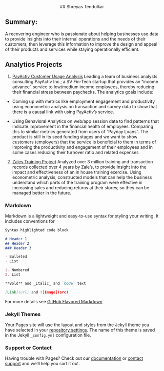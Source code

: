<center> ## Shreyas Tendulkar </center>

Summary:
-----------------
A recovering engineer who is passionate about helping businesses use data to provide insights into their internal operations and the needs of their customers; then leverage this information to improve the design and appeal of their products and services while staying operationally efficient. 


Analytics Projects
---------------------
1. [PayActiv Customer Usage Analysis](https://shreyas10dulkar.github.io/PayActivProject)
Leading a team of business analysts consulting PayActiv Inc.; a SV Fin-Tech startup that provides an “income advance”
service to low/medium income employees, thereby reducing their financial stress between paychecks. 
The analytics goals include: 

- Coming up with metrics like employment engagement and productivity using econometric analysis on transaction
and survey data to show that there is a causal link with using PayActiv’s service. 

- Using Behavioral Analytics on web/app
session data to find patterns that indicate improvement in the financial health of employees. Comparing this to similar
metrics generated from users of “Payday Loans”. The product is still in its seed funding stages and we want to show
customers (employers) that the service is beneficial to them in terms of improving the productivity and engagement of their
employees and in some cases reducing their turnover ratio and related expenses


2. [Zales Training Project](https://shreyas10dulkar.github.io/ZalesTraining)
Analyzed over 3 million training and transaction records collected over 4 years by Zale’s, to    provide insight into the impact and effectiveness of an in house training exercise. Using econometric analysis, constructed models that can help the business understand which parts of the training program were effective in increasing sales and reducing returns at their stores; so they can be managed better in the future.



### Markdown

Markdown is a lightweight and easy-to-use syntax for styling your writing. It includes conventions for

```markdown
Syntax highlighted code block

# Header 1
## Header 2
### Header 3

- Bulleted
- List

1. Numbered
2. List

**Bold** and _Italic_ and `Code` text

[Link](url) and ![Image](src)
```

For more details see [GitHub Flavored Markdown](https://guides.github.com/features/mastering-markdown/).

### Jekyll Themes

Your Pages site will use the layout and styles from the Jekyll theme you have selected in your [repository settings](https://github.com/shreyas10dulkar/shreyas10dulkar.github.io/settings). The name of this theme is saved in the Jekyll `_config.yml` configuration file.

### Support or Contact

Having trouble with Pages? Check out our [documentation](https://help.github.com/categories/github-pages-basics/) or [contact support](https://github.com/contact) and we’ll help you sort it out.

